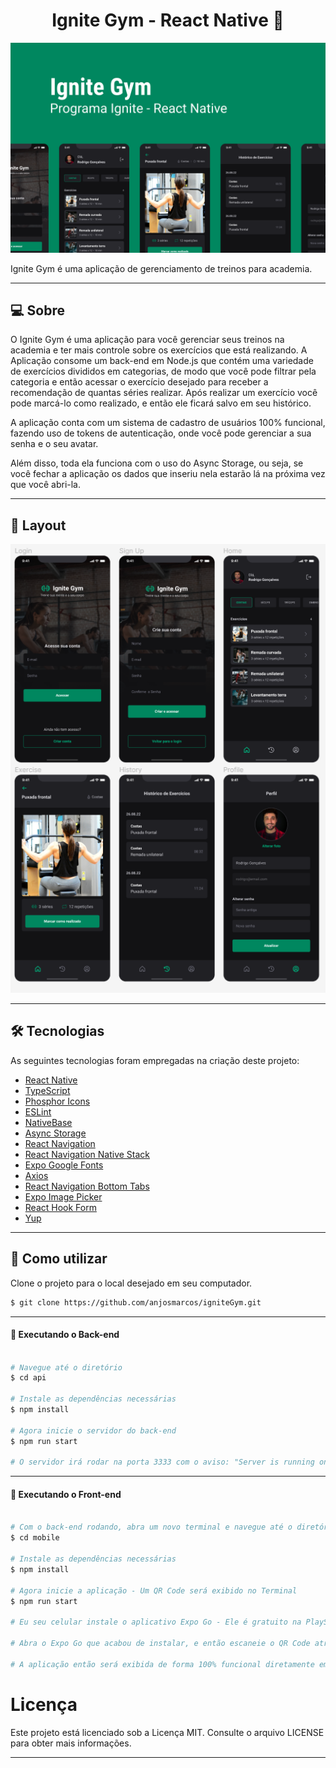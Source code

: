 <p align="center">
  <h1 align="center">Ignite Gym - React Native 💪</h1>
</p>

<p align="center" margin-top="25px" >
  <img alt="Ignite Gymt" src="assets/Ignite Gym (Community).png" />
</p>


Ignite Gym é uma aplicação de gerenciamento de treinos para academia.

___

## 💻 Sobre
O Ignite Gym é uma aplicação para você gerenciar seus treinos na academia e ter mais controle sobre os exercícios que está realizando. A Aplicação consome um back-end em Node.js que contém uma variedade de exercícios divididos em categorias, de modo que você pode filtrar pela categoria e então acessar o exercício desejado para receber a recomendação de quantas séries realizar. Após realizar um exercício você pode marcá-lo como realizado, e então ele ficará salvo em seu histórico.

A aplicação conta com um sistema de cadastro de usuários 100% funcional, fazendo uso de tokens de autenticação, onde você pode gerenciar a sua senha e o seu avatar.

Além disso, toda ela funciona com o uso do Async Storage, ou seja, se você fechar a aplicação os dados que inseriu nela estarão lá na próxima vez que você abri-la.

___

## 🎨 Layout

<p align="center" margin-top="25px" >
  <img alt="Ignite Gymt" src="assets/app.png" />
</p>


___

## 🛠 Tecnologias

As seguintes tecnologias foram empregadas na criação deste projeto:

- [React Native](https://reactnative.dev/)
- [TypeScript](https://www.typescriptlang.org/)
- [Phosphor Icons](https://phosphoricons.com/)
- [ESLint](https://eslint.org/)
- [NativeBase](https://nativebase.io/)
- [Async Storage](https://reactnative.dev/docs/asyncstorage)
- [React Navigation](https://reactnavigation.org/)
- [React Navigation Native Stack](https://reactnavigation.org/docs/native-stack-navigator/)
- [Expo Google Fonts](https://github.com/expo/google-fonts)
- [Axios](https://axios-http.com/ptbr/docs/intro)
- [React Navigation Bottom Tabs](https://reactnavigation.org/docs/bottom-tab-navigator/)
- [Expo Image Picker](https://docs.expo.dev/versions/latest/sdk/imagepicker/)
- [React Hook Form](https://www.react-hook-form.com/)
- [Yup](https://github.com/jquense/yup)

___

## 🚀 Como utilizar

Clone o projeto para o local desejado em seu computador.

```bash
$ git clone https://github.com/anjosmarcos/igniteGym.git
```
___

#### 🚧 Executando o Back-end
```bash

# Navegue até o diretório
$ cd api

# Instale as dependências necessárias
$ npm install

# Agora inicie o servidor do back-end
$ npm run start

# O servidor irá rodar na porta 3333 com o aviso: "Server is running on Port 3333".

```
___

#### 🚧 Executando o Front-end
```bash

# Com o back-end rodando, abra um novo terminal e navegue até o diretório
$ cd mobile

# Instale as dependências necessárias
$ npm install

# Agora inicie a aplicação - Um QR Code será exibido no Terminal
$ npm run start

# Eu seu celular instale o aplicativo Expo Go - Ele é gratuito na PlayStore.

# Abra o Expo Go que acabou de instalar, e então escaneie o QR Code através do aplicativo.

# A aplicação então será exibida de forma 100% funcional diretamente em seu celular.

```

# Licença

Este projeto está licenciado sob a Licença MIT. Consulte o arquivo LICENSE para obter mais informações.

---